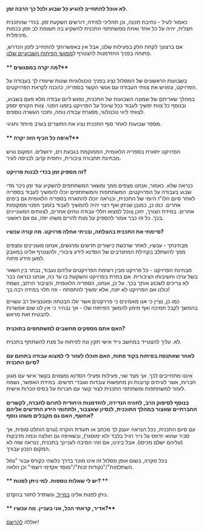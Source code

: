#### **לא אוכל להתחייב להגיע כל שבוע ולכל כך הרבה זמן.**

כאמור לעיל - כתיבת תכנה, וכן תהליכי למידה, דורשים השקעת זמן.  בכדי שהתכנית תצליח, יהיה על כל אחד ואחת ממשתתפי התכנית להשקיע בה תשומת לב וזמן בכמות מינימלית.  

אם ברצונך לקחת חלק בפעילות שלנו, אבל אין באפשרותך להתחייב לזמן הנדרש, פתוחה בפניך ההזדמנות להצטרף ל[מפגשי הפיתוח השבועיים שלנו](http://www.hasadna.org.il/%D7%94%D7%AA%D7%A0%D7%93%D7%91%D7%95%D7%AA/ "התנדבות בסדנא").


#### ** מה יקרה במפגשים?**

בשבועות הראשונים של המסלול נציג בפניך טכנולוגיות שונות שיעזרו לך בעבודה על הפרויקט, ונפגיש את צוותי העבודה עם אנשי הקשר בספריה, כהכנה לקראת הפרויקטים.

במהלך שאריתם של שמונה השבועות של התכנית, נפגש ליום עבודה מלא פעם בשבוע, ובנוסף כל צוות ימשיך לעבוד ככל שיוכל על הפרויקט בזמנו הפנוי.  צוות הקורס יספק לצוותי ליווי טכנולוגי, מסגרת עבודה נוחה, ותכני העשרה נוספים.

מספר שבועות לאחר סוף התכנית נציג את התוצרים בערב מיוחד וחגיגי.

#### ** איפה כל הכיף הזה יקרה?**
הפרויקט יתארח בספריה הלאומית, הממוקמת בגבעת רם, ירושלים. המקום נגיש מבחינת תחבורה ציבורית, ויחסית קרוב לכניסה לעיר.

#### **זה מספיק זמן בכדי לבנות פרויקט?**

כנראה שלא. כאמור, אנחנו מצפים ממך ומשאר המשתתפים להשקיע עוד זמן ניכר מדי שבוע בעבודה על הפרויקטים.  המשתתפות והמשתתפים יוכלו להמשיך לעבוד בספריה לאחר  סיום הלו"ז היומי של התכנית, וכנראה יוכלו להתארח בספריה הלאומית גם בימים אחרים. כמו כן, כמובן שניתן ואף רצוי יהיה להמשיך לעבוד בזמנך הפנוי ממקומות אחרים.  במידת הצורך, יתכן ןנוכל למצוא חללי עבודה נוחים אחרים, לצוותים המעוניינים בכך. כל זה כבר אמור להספיק על מנת להרים משהו יפה, גם אם ראשוני.

#### **סיימתי את התכנית בהצלחה, ובניתי אחלה פרויקט. מה קורה עכשיו?**

מבחינתך - עכשיו, לאחר שרכשת כישורים חדשים ומרגשים, אנחנו מעוניינים ומצפים ממך להשתלב בקהילת המתנדבים של הסדנא לידע ציבורי, ולהצטרף אלינו במאבק למען מידע פתוח.

מבחינת הפרויקט - כל פרויקט מבין רשימת הפרויקטים עליהם נעבוד, נבחר בין השאר בשל ערכו וחשיבותו הציבורית. אם בחרת בפרויקט והשקעת בו עד כה, אנחנו כנראה כבר לא צריכים לשכנע אותך בכך. על כן, אנחנו, הספריה הלאומית, והציבור הרחב, נשמח כולנו אם הפרויקט לא יזנח, אלא ימשיך להתפתח - וזה תלוי במידה רבה בך!

כמו כן, נציין כי אנו מאמינים כי פרויקטים אשר יגלו הבטחה ופוטנציאל רב עשויים בהמשך לקבל תמיכה ואף מימון להמשך הפיתוח שלו - אך נבהיר כי אין לנו שום אפשרות להבטיח זאת מראש.


#### **האם אתם מספקים מחשבים למשתתפים בתוכנית?**

לא. עליך להצטייד במחשב נייד אישי תקין ונח לפיתוח על מנת להשתתף בתכנית.

#### **לאחר שאתנסה בפיתוח בקוד פתוח, האם תוכלו לעזור לי למצוא עבודה בתחום עם סיום התכנית?**

איננו מתחייבים לכך. אך מצד שני, פעילות ופעילי הסדנא נמצאים בקשר אישי עם מגוון חברות, אשר לעיתים קרובות הן מחפשות עובדות ועובדי חדשים.  במידת האפשר, נשמח לעזור למשתתפות ומשתתפי התכנית לצור קשר עם חברות על בסיס הכרות אישית.

#### **בנוסף לסיפוק הרב, לחוויה הנדירה, להזדמנות היחודית לתרום לחברה, לקשרים החברתיים שאצור במהלך התוכנית, לנסיון שאצבור, ולתחומי הידע החדשים אליהם אחשף, האם גם מקבלים משהו נוסף?**

עם סיום התכנית, ככל הנראה יוענק לך מכתב או תעודת הוקרה (טרם הוחלט סופית, אך סביר שהוא יודפס על נייר רגיל בלבד ולא ימוסגר), ובשאיפה גם חולצה וכמה מדבקות (עליהם ישלם מכיסו). אבל בינינו, אם זוהי הסיבה לעניינך בתכנית, כנראה שזה לא המקום הנכון עבורך.  

בכל מקרה, בשום אופן מסלול זה אינו מוכר בדרך כלשהי כקורס עבור "גמל השתלמות"/"נקודות זכות"/"מוסד אקדמי רשמי" וכן הלאה.

#### ** יש לי שאלות נוספות. למי ניתן לפנות? **
ניתן לפנות אלינו [במייל](mailto:yotammanor@gmail.com), ונשתדל לחזור בהקדם.

#### ** אדיר, קראתי הכל, אני בעניין. מה עכשיו?**
יאללה [להרשם](/sa "Registration")!